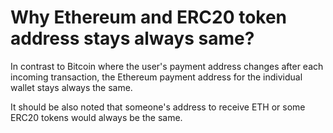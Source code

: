 # Why Ethereum and ERC20 token address stays always same?

In contrast to Bitcoin where the user's payment address changes after each incoming transaction, the Ethereum payment address for the individual wallet stays always the same.

It should be also noted that someone's address to receive ETH or some ERC20 tokens would always be the same.
